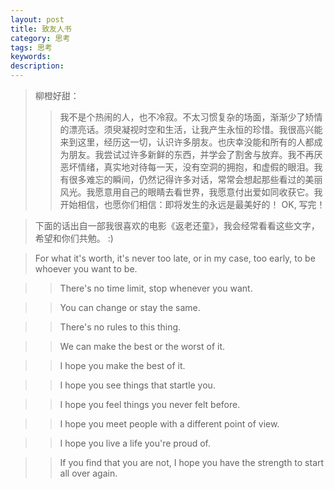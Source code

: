 ```yaml
---
layout: post
title: 致友人书
category: 思考
tags: 思考
keywords: 
description: 
---
```


>柳橙好甜：
>>我不是个热闹的人，也不冷寂。不太习惯复杂的场面，渐渐少了矫情的漂亮话。须臾凝视时空和生活，让我产生永恒的珍惜。我很高兴能来到这里，经历这一切，认识许多朋友。也庆幸没能和所有的人都成为朋友。我尝试过许多新鲜的东西，并学会了割舍与放弃。我不再厌恶坏情绪，真实地对待每一天，没有空洞的拥抱，和虚假的眼泪。我有很多难忘的瞬间，仍然记得许多对话，常常会想起那些看过的美丽风光。我愿意用自己的眼睛去看世界，我愿意付出爱如同收获它。我开始相信，也愿你们相信：即将发生的永远是最美好的！
    OK, 写完！
    
>下面的话出自一部我很喜欢的电影《返老还童》，我会经常看看这些文字，希望和你们共勉。 :)

>For what it's worth, it's never too late, or in my case, too early, to be whoever you want to be.


>>There's no time limit, stop whenever you want.


>>You can change or stay the same.


>>There's no rules to this thing.


>>We can make the best or the worst of it.


>>I hope you make the best of it.


>>I hope you see things that startle you.


>>I hope you feel things you never felt before.


>>I hope you meet people with a different point of view.


>>I hope you live a life you're proud of.


>>If you find that you are not, I hope you have the strength to start all over again.
 


